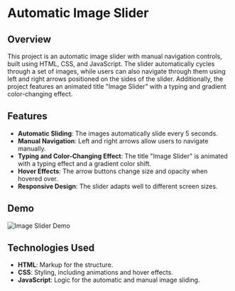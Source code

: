 # Automatic Image Slider

## Overview

This project is an automatic image slider with manual navigation controls, built using HTML, CSS, and JavaScript. The slider automatically cycles through a set of images, while users can also navigate through them using left and right arrows positioned on the sides of the slider. Additionally, the project features an animated title "Image Slider" with a typing and gradient color-changing effect.

## Features

- **Automatic Sliding**: The images automatically slide every 5 seconds.
- **Manual Navigation**: Left and right arrows allow users to navigate manually.
- **Typing and Color-Changing Effect**: The title "Image Slider" is animated with a typing effect and a gradient color shift.
- **Hover Effects**: The arrow buttons change size and opacity when hovered over.
- **Responsive Design**: The slider adapts well to different screen sizes.

## Demo

![Image Slider Demo](https://github.com/user-attachments/assets/c5f4132f-dfa9-4f3b-97cc-5d6fb5021784)


## Technologies Used

- **HTML**: Markup for the structure.
- **CSS**: Styling, including animations and hover effects.
- **JavaScript**: Logic for the automatic and manual image sliding.


